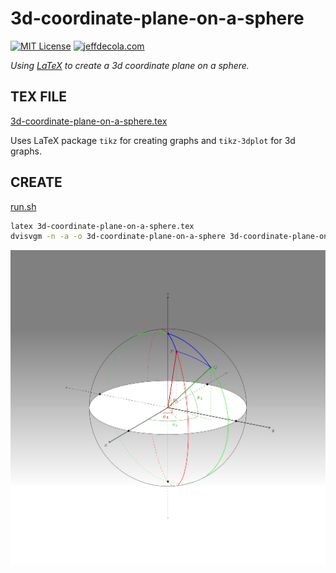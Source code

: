 # 3d-coordinate-plane-on-a-sphere

[![MIT License](http://img.shields.io/:license-mit-blue.svg)](http://jeffdecola.mit-license.org)
[![jeffdecola.com](https://img.shields.io/badge/website-jeffdecola.com-blue)](https://jeffdecola.com)

_Using
[LaTeX](https://github.com/JeffDeCola/my-cheat-sheets/tree/master/software/development/languages/latex-cheat-sheet/)
to create a 3d coordinate plane on a sphere._

## TEX FILE

[3d-coordinate-plane-on-a-sphere.tex](3d-coordinate-plane-on-a-sphere.tex)

Uses LaTeX package `tikz` for creating graphs
and `tikz-3dplot` for 3d graphs.

## CREATE

[run.sh](run.sh)

```bash
latex 3d-coordinate-plane-on-a-sphere.tex
dvisvgm -n -a -o 3d-coordinate-plane-on-a-sphere 3d-coordinate-plane-on-a-sphere.dvi
```

<p align="center">
    <img src="3d-coordinate-plane-on-a-sphere.svg"
    align="middle"
</p>
